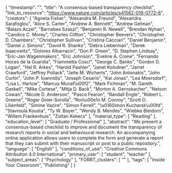 {
    "timestamp": "",
    "title": "A consensus-based transparency checklist",
    "link_to_resource": "https://www.nature.com/articles/s41562-019-0772-6",
    "creators": [
        "Agneta Fisher",
        "Alexandra M. Freund",
        "Alexandra Sarafoglou",
        "Alice S. Carter",
        "Andrew A. Bennett",
        "Andrew Gelman",
        "Balazs Aczel",
        "Barnabas Szaszi",
        "Benjamin R. Newell",
        "Brendan Nyhan",
        "Candice C. Morey",
        "Charles Clifton",
        "Christopher Beevers",
        "Christopher D. Chambers",
        "Christopher Sullivan",
        "Cristina Cacciari",
        "Daniel Benjamin",
        "Daniel J. Simons",
        "David R. Shanks",
        "Debra Lieberman",
        "Derek Isaacowitz",
        "Dolores Albarracin",
        "Don P. Green",
        "D. Stephen Lindsay",
        "Eric-Jan Wagenmakers",
        "Eric Johnson",
        "Eveline A. Crone",
        "Fernando Hoces de la Guardia",
        "Fiammetta Cosci",
        "George C. Banks",
        "Gordon D. Logan",
        "Hal R. Arkes",
        "Harold Pashler",
        "Janet Kolodner",
        "Jarret Crawford",
        "Jeffrey Pollack",
        "Jelte M. Wicherts",
        "John Antonakis",
        "John Curtin",
        "John P. Ioannidis",
        "Joseph Cesario",
        "Kai Jonas",
        "Lea Moersdorf",
        "Lisa L. Harlow",
        "Marcus Munaf\u00f2",
        "Mark Fichman",
        "M. Gareth Gaskell",
        "Mike Cortese",
        "Mitja D. Back",
        "Morton A. Gernsbacher",
        "Nelson Cowan",
        "Nicole D. Anderson",
        "Pasco Fearon",
        "Randall Engle",
        "Robert L. Greene",
        "Roger Giner-Sorolla",
        "Ron\u00e1n M. Conroy",
        "Scott O. Lilienfeld",
        "Simine Vazire",
        "Simon Farrell",
        "\u0160imon Kucharsk\u00fd",
        "Stavroula Kousta",
        "Ty W. Boyer",
        "Wendy B. Mendes",
        "Wiebke Bleidorn",
        "Willem Frankenhuis",
        "Zoltan Kekecs"
    ],
    "material_type": [
        "Reading"
    ],
    "education_level": [
        "Graduate / Professional"
    ],
    "abstract": "We present a consensus-based checklist to improve and document the transparency of research reports in social and behavioural research. An accompanying online application allows users to complete the form and generate a report that they can submit with their manuscript or post to a public repository.",
    "language": [
        "English"
    ],
    "conditions_of_use": "Creative Commons Attribution 4.0 International",
    "primary_user": [
        "student",
        "teacher"
    ],
    "subject_areas": [
        "Psychology"
    ],
    "FORRT_clusters": [
        ""
    ],
    "tags": [
        "Inside Your Classroom",
        "Publishing"
    ]
}